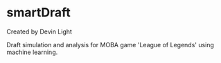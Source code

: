 # smartDraft
Created by Devin Light

Draft simulation and analysis for MOBA game 'League of Legends' using machine learning.
